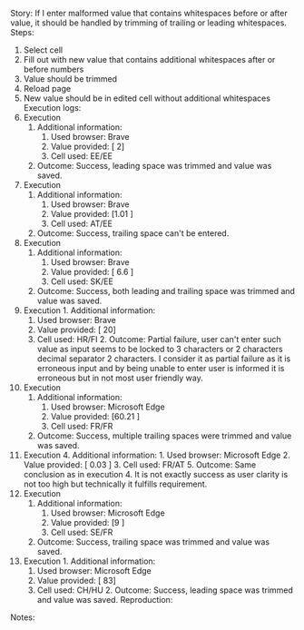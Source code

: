 Story:
If I enter malformed value that contains whitespaces before or after value, it should be handled by trimming of trailing or leading whitespaces.
Steps:
1. Select cell
2. Fill out with new value that contains additional whitespaces after or before numbers
3. Value should be trimmed
4. Reload page
5. New value should be in edited cell without additional whitespaces
Execution logs:
1. Execution
	1. Additional information:
		1. Used browser: Brave
		2. Value provided: [ 2]
		3. Cell used: EE/EE
	2. Outcome: Success, leading space was trimmed and value was saved.
2.  Execution
	1. Additional information:
		1. Used browser: Brave
		2. Value provided: [1.01 ]
		3. Cell used: AT/EE
	2. Outcome: Success, trailing space can't be entered.
3.  Execution
	1. Additional information:
		1. Used browser: Brave
		2. Value provided: [ 6.6 ]
		3. Cell used: SK/EE
	2. Outcome: Success, both leading and trailing space was trimmed and value was saved.
4.   Execution
	1. Additional information:
		1. Used browser: Brave
		2. Value provided: [   20]
		3. Cell used: HR/FI
	2. Outcome: Partial failure, user can't enter such value as input seems to be locked to 3 characters or 2 characters decimal separator 2 characters. I consider it as partial failure as it is erroneous input and by being unable to enter user is informed it is erroneous but in not most user friendly way. 
5. Execution
	1. Additional information:
		1. Used browser: Microsoft Edge
		2. Value provided: [60.21    ]
		3. Cell used: FR/FR
	2. Outcome: Success, multiple trailing spaces were trimmed and value was saved.
6. Execution
	4. Additional information:
		1. Used browser: Microsoft Edge
		2. Value provided: [  0.03  ]
		3. Cell used: FR/AT
	5. Outcome: Same conclusion as in execution 4. It is not exactly success as user clarity is not too high but technically it fulfills requirement.
7.  Execution
	1. Additional information:
		1. Used browser: Microsoft Edge
		2. Value provided: [9 ]
		3. Cell used: SE/FR
	2. Outcome: Success, trailing space was trimmed and value was saved.
8.   Execution
	1. Additional information:
		1. Used browser: Microsoft Edge
		2. Value provided: [ 83]
		3. Cell used: CH/HU
	2. Outcome: Success, leading space was trimmed and value was saved.
Reproduction:

Notes:
